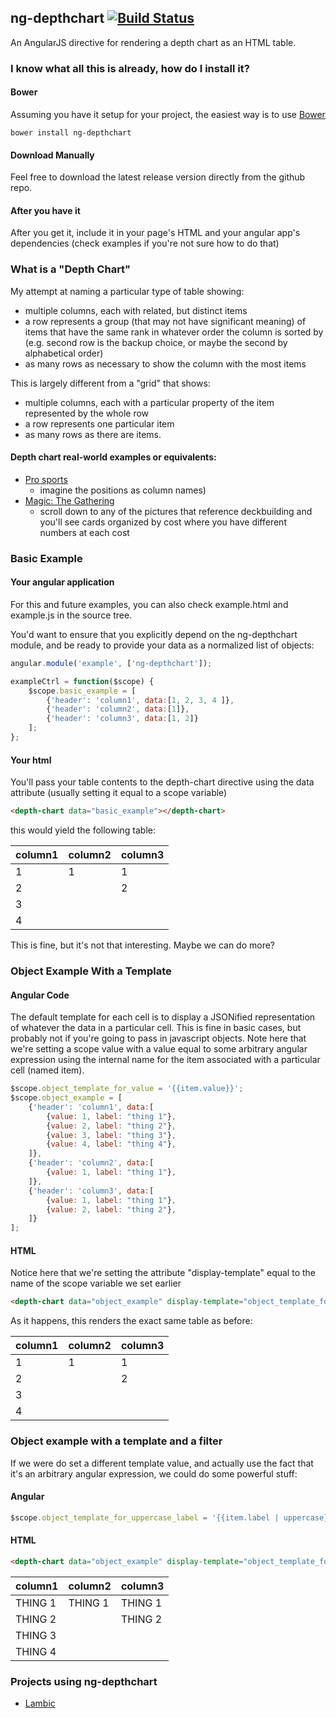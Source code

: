 ## ng-depthchart [![Build Status](https://travis-ci.org/robdennis/ng-depthchart.png)](https://travis-ci.org/robdennis/ng-depthchart)

An AngularJS directive for rendering a depth chart as an HTML table.

### I know what all this is already, how do I install it?
#### Bower
Assuming you have it setup for your project, the easiest way is to use [Bower](http://bower.io/)
```
bower install ng-depthchart
```

#### Download Manually
Feel free to download the latest release version directly from the github repo. 

#### After you have it
After you get it, include it in your page's HTML and your angular app's dependencies (check examples if you're not sure how to do that)

### What is a "Depth Chart"

My attempt at naming a particular type of table showing:
- multiple columns, each with related, but distinct items
- a row represents a group (that may not have significant meaning) of items that have the same rank in whatever order the column is sorted by (e.g. second row is the backup choice, or maybe the second by alphabetical order)
- as many rows as necessary to show the column with the most items

This is largely different from a "grid" that shows:
- multiple columns, each with a particular property of the item represented by the whole row
- a row represents one particular item
- as many rows as there are items.

#### Depth chart real-world examples or equivalents:
- [Pro sports](http://www.packers.com/team/depth-chart.html)
  - imagine the positions as column names)
- [Magic: The Gathering](http://www.wizards.com/Magic/Magazine/Article.aspx?x=mtg/daily/feature/203)
  - scroll down to any of the pictures that reference deckbuilding and you'll see cards organized by cost where you have different numbers at each cost

### Basic Example
#### Your angular application
For this and future examples, you can also check example.html and example.js in the source tree.

You'd want to ensure that you explicitly depend on the ng-depthchart module, and be ready to provide your data as a normalized list of objects:
```javascript 
angular.module('example', ['ng-depthchart']);

exampleCtrl = function($scope) {
    $scope.basic_example = [
        {'header': 'column1', data:[1, 2, 3, 4 ]},
        {'header': 'column2', data:[1]},
        {'header': 'column3', data:[1, 2]}
    ];
};
```
#### Your html
You'll pass your table contents to the depth-chart directive using the data attribute (usually setting it equal to a scope variable)
```html
<depth-chart data="basic_example"></depth-chart>
```

this would yield the following table:
<table>
  <thead>
    <th>column1</th>
    <th>column2</th>
    <th>column3</th>
  </thead>
  <tr>
    <td>1</td>
    <td>1</td>
    <td>1</td>
  </tr>
    <tr>
    <td>2</td>
    <td>&nbsp;</td>
    <td>2</td>
  </tr>
    <tr>
    <td>3</td>
    <td>&nbsp;</td>
    <td>&nbsp;</td>
  </tr>
  </tr>
    <tr>
    <td>4</td>
    <td>&nbsp;</td>
    <td>&nbsp;</td>
  </tr>
</table>

This is fine, but it's not that interesting. Maybe we can do more?

### Object Example With a Template
#### Angular Code
The default template for each cell is to display a JSONified representation of whatever the data in a particular cell. This is fine in basic cases, but probably not if you're going to pass in javascript objects. Note here that we're setting a scope value with a value equal to some arbitrary angular expression using the internal name for the item associated with a particular cell (named item).

```javascript
$scope.object_template_for_value = '{{item.value}}';
$scope.object_example = [
    {'header': 'column1', data:[
        {value: 1, label: "thing 1"},
        {value: 2, label: "thing 2"},
        {value: 3, label: "thing 3"},
        {value: 4, label: "thing 4"},
    ]},
    {'header': 'column2', data:[
        {value: 1, label: "thing 1"},
    ]},
    {'header': 'column3', data:[
        {value: 1, label: "thing 1"},
        {value: 2, label: "thing 2"},
    ]}
];
```
#### HTML
Notice here that we're setting the attribute "display-template" equal to the name of the scope variable we set earlier
```html
<depth-chart data="object_example" display-template="object_template_for_value"></depth-chart>
```
As it happens, this renders the exact same table as before:
<table>
  <thead>
    <th>column1</th>
    <th>column2</th>
    <th>column3</th>
  </thead>
  <tr>
    <td>1</td>
    <td>1</td>
    <td>1</td>
  </tr>
    <tr>
    <td>2</td>
    <td>&nbsp;</td>
    <td>2</td>
  </tr>
    <tr>
    <td>3</td>
    <td>&nbsp;</td>
    <td>&nbsp;</td>
  </tr>
  </tr>
    <tr>
    <td>4</td>
    <td>&nbsp;</td>
    <td>&nbsp;</td>
  </tr>
</table>

### Object example with a template and a filter
If we were do set a different template value, and actually use the fact that it's an arbitrary angular expression, we could do some powerful stuff:
#### Angular
```javascript
$scope.object_template_for_uppercase_label = '{{item.label | uppercase}}';
```
#### HTML
```html
<depth-chart data="object_example" display-template="object_template_for_uppercase_label"></depth-chart>
```
<table>
  <thead>
    <th>column1</th>
    <th>column2</th>
    <th>column3</th>
  </thead>
  <tr>
    <td>THING 1</td>
    <td>THING 1</td>
    <td>THING 1</td>
  </tr>
    <tr>
    <td>THING 2</td>
    <td>&nbsp;</td>
    <td>THING 2</td>
  </tr>
    <tr>
    <td>THING 3</td>
    <td>&nbsp;</td>
    <td>&nbsp;</td>
  </tr>
  </tr>
    <tr>
    <td>THING 4</td>
    <td>&nbsp;</td>
    <td>&nbsp;</td>
  </tr>
</table>

### Projects using ng-depthchart
- [Lambic](https://github.com/robdennis/lambic)
